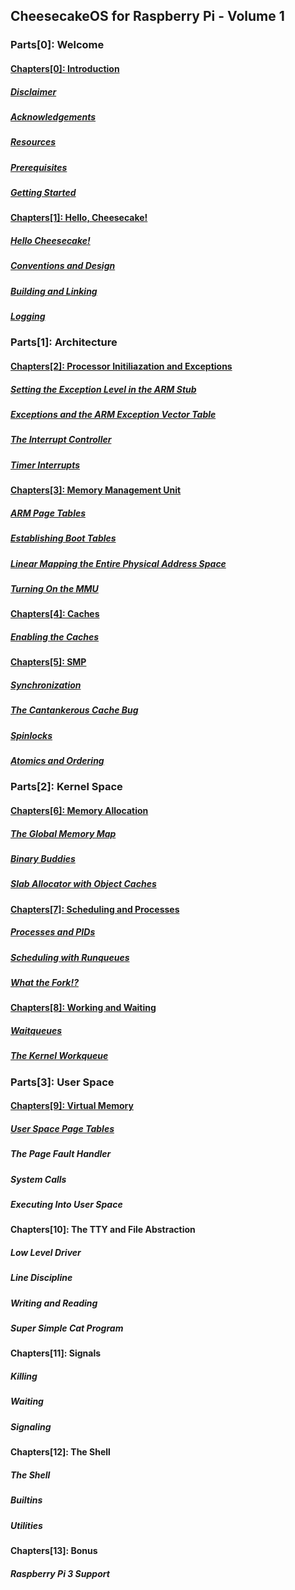 ## CheesecakeOS for Raspberry Pi - Volume 1
### Parts[0]: Welcome
#### [Chapters[0]: Introduction](chapter0/chapter0.md)
  ##### [*Disclaimer*](chapter0/disclaimer.md)
  ##### [*Acknowledgements*](chapter0/acknowledgements.md)
  ##### [*Resources*](chapter0/resources.md)
  ##### [*Prerequisites*](chapter0/prerequisites.md)
  ##### [*Getting Started*](chapter0/getting-started.md)
#### [Chapters[1]: Hello, Cheesecake!](chapter1/chapter1.md)
  ##### [*Hello Cheesecake!*](chapter1/hello-cheesecake.md)
  ##### [*Conventions and Design*](chapter1/conventions-design.md)
  ##### [*Building and Linking*](chapter1/building-linking.md)
  ##### [*Logging*](chapter1/logging.md)
### Parts[1]: Architecture
#### [Chapters[2]: Processor Initiliazation and Exceptions](chapter2/chapter2.md)
  ##### [*Setting the Exception Level in the ARM Stub*](chapter2/arm-stub.md)
  ##### [*Exceptions and the ARM Exception Vector Table*](chapter2/exception-vector-table.md)
  ##### [*The Interrupt Controller*](chapter2/interrupt-controller.md)
  ##### [*Timer Interrupts*](chapter2/timer-interrupts.md)
#### [Chapters[3]: Memory Management Unit](chapter3/chapter3.md)
  ##### [*ARM Page Tables*](chapter3/arm-page-tables.md)
  ##### [*Establishing Boot Tables*](chapter3/boot-tables.md)
  ##### [*Linear Mapping the Entire Physical Address Space*](chapter3/linear-mapping.md)
  ##### [*Turning On the MMU*](chapter3/mmu.md)
#### [Chapters[4]: Caches](chapter4/chapter4.md)
  ##### [*Enabling the Caches*](chapter4/caches.md)
#### [Chapters[5]: SMP](chapter5/chapter5.md)
  ##### [*Synchronization*](chapter5/synchronization.md)
  ##### [*The Cantankerous Cache Bug*](chapter5/cache-bug.md)
  ##### [*Spinlocks*](chapter5/spinlocks.md)
  ##### [*Atomics and Ordering*](chapter5/atomics-ordering.md)
### Parts[2]: Kernel Space
#### [Chapters[6]: Memory Allocation](chapter6/chapter6.md)
  ##### [*The Global Memory Map*](chapter6/global-memmap.md)
  ##### [*Binary Buddies*](chapter6/binary-buddies.md)
  ##### [*Slab Allocator with Object Caches*](chapter6/slab.md)
#### [Chapters[7]: Scheduling and Processes](chapter7/chapter7.md)
  ##### [*Processes and PIDs*](chapter7/process.md)
  ##### [*Scheduling with Runqueues*](chapter7/scheduler.md)
  ##### [*What the Fork!?*](chapter7/fork.md)
#### [Chapters[8]: Working and Waiting](chapter8/chapter8.md)
  ##### [*Waitqueues*](chapter8/waitqueues.md)
  ##### [*The Kernel Workqueue*](chapter8/workqueue.md)
### Parts[3]: User Space
#### [Chapters[9]: Virtual Memory](chapter09/chapter09.md)
  ##### [*User Space Page Tables*](chapter09/pagetables.md)
  ##### *The Page Fault Handler*
  ##### *System Calls*
  ##### *Executing Into User Space*
#### Chapters[10]: The TTY and File Abstraction
  ##### *Low Level Driver*
  ##### *Line Discipline*
  ##### *Writing and Reading*
  ##### *Super Simple Cat Program*
#### Chapters[11]: Signals
  ##### *Killing*
  ##### *Waiting*
  ##### *Signaling*
#### Chapters[12]: The Shell
  ##### *The Shell*
  ##### *Builtins*
  ##### *Utilities*
#### Chapters[13]: Bonus
  #### *Raspberry Pi 3 Support*
